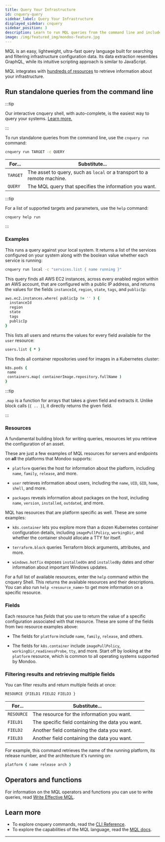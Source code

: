 ```yaml
---
title: Query Your Infrastructure
id: cnquery-query
sidebar_label: Query Your Infrastructure
displayed_sidebar: cnquery
sidebar_position: 3
description: Learn to run MQL queries from the command line and include MQL queries in automation.
image: /img/featured_img/mondoo-feature.jpg
---
```


MQL is an easy, lightweight, ultra-fast query language built for searching and filtering infrastructure configuration data. Its data extraction resembles GraphQL, while its intuitive scripting approach is similar to JavaScript.

MQL integrates with [hundreds of resources](/mql/resources) to retrieve information about your infrastructure.

## Run standalone queries from the command line

:::tip

Our interactive cnquery shell, with auto-complete, is the easiest way to query your systems. [Learn more.](/cnquery/#run-queries-in-the-cnquery-shell)

:::

To run standalone queries from the command line, use the `cnquery run` command:

```bash
cnquery run TARGET -c QUERY
```

| For...   | Substitute...                                                           |
| -------- | ----------------------------------------------------------------------- |
| `TARGET` | The asset to query, such as `local` or a transport to a remote machine. |
| `QUERY`  | The MQL query that specifies the information you want.                  |

:::tip

For a list of supported targets and parameters, use the `help` command:

```bash
cnquery help run
```

:::

### Examples

This runs a query against your local system. It returns a list of the services configured on your system along with the boolean value whether each service is running:

```bash
cnquery run local -c "services.list { name running }"
```

This query finds all AWS EC2 instances, across every enabled region within an AWS account, that are configured with a public IP address, and returns the values for the fields `instanceId`, `region`, `state`, `tags`, and `publicIp`:

```coffeescript
aws.ec2.instances.where( publicIp != '' ) {
  instanceId
  region
  state
  tags
  publicIp
}
```

This lists all users and returns the values for every field available for the `user` resource:

```coffeescript
users.list { * }
```

This finds all container repositories used for images in a Kubernetes cluster:

```coffeescript
k8s.pods {
 name
 containers.map( containerImage.repository.fullName )
}
```

:::tip

`.map` is a function for arrays that takes a given field and extracts it. Unlike block calls (`{ .. }`), it directly returns the given field.

:::

### Resources

A fundamental building block for writing queries, resources let you retrieve the configuration of an asset.

These are just a few examples of MQL resources for servers and endpoints on **all** the platforms that Mondoo supports:

- `platform` queries the host for information about the platform, including `name`, `family`, `release`, and more.

- `user` retrieves information about users, including the `name`, `UID`, `GID`, `home`, `shell`, and more.

- `packages` reveals information about packages on the host, including `name`, `version`, `installed`, `outdated`, and more.

MQL has resources that are platform specific as well. These are some examples:

- `k8s.container` lets you explore more than a dozen Kubernetes container configuration details, including `imagePullPolicy`, `workingDir`, and whether the container should allocate a TTY for itself.

- `terraform.block` queries Terraform block arguments, attributes, and more.

- `windows.hotfix` exposes `installedOn` and `installedBy` dates and other information about important Windows updates.

For a full list of available resources, enter the `help` command within the cnquery Shell. This returns the available resources and their descriptions. You can also run `help <resource_name>` to get more information on a specific resource.

### Fields

Each resource has _fields_ that you use to return the value of a specific configuration associated with that resource. These are some of the fields from two resource examples above:

- The fields for `platform` include `name`, `family`, `release`, and others.

- The fields for `k8s.container` include `imagePullPolicy`, `workingDir`,`readinessProbe`, `tty`, and more. Start off by looking at the `platform` resource, which is common to all operating systems supported by Mondoo.

### Filtering results and retrieving multiple fields

You can filter results and return multiple fields at once:

```bash
RESOURCE {FIELD1 FIELD2 FIELD3 }
```

| For...     | Substitute...                                    |
| ---------- | ------------------------------------------------ |
| `RESOURCE` | The resource for the information you want.       |
| `FIELD1`   | The specific field containing the data you want. |
| `FIELD2`   | Another field containing the data you want.      |
| `FIELD3`   | Another field containing the data you want.      |

For example, this command retrieves the name of the running platform, its release number, and the architecture it's running on:

```coffeescript
platform { name release arch }
```

## Operators and functions

For information on the MQL operators and functions you can use to write queries, read [Write Effective MQL](/mql/mql.write/).

## Learn more

- To explore cnquery commands, read the [CLI Reference](/cnquery/cli/cnquery).
- To explore the capabilities of the MQL language, read the [MQL docs](/mql/resources).

---
